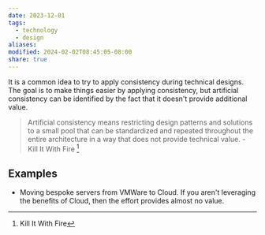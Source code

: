 ```yaml
---
date: 2023-12-01
tags:
  - technology
  - design
aliases: 
modified: 2024-02-02T08:45:05-08:00
share: true
---
```

It is a common idea to try to apply consistency during technical designs. The goal is to make things easier by applying consistency, but artificial consistency can be identified by the fact that it doesn't provide additional value.

> Artificial consistency means restricting design patterns and solutions to a small pool that can be standardized and repeated throughout the entire architecture in a way that does not provide technical value.
\- Kill It With Fire [^1]

## Examples
- Moving bespoke servers from VMWare to Cloud. If you aren't leveraging the benefits of Cloud, then the effort provides almost no value.

[^1]: Kill It With Fire 